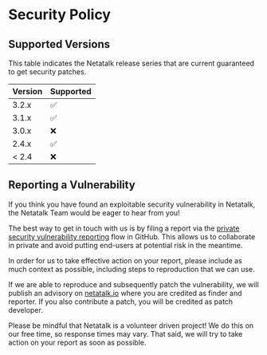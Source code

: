 # Security Policy

## Supported Versions

This table indicates the Netatalk release series that are current guaranteed to get security patches.

| Version | Supported          |
| ------- | ------------------ |
| 3.2.x   | :white_check_mark: |
| 3.1.x   | :white_check_mark: |
| 3.0.x   | :x:                |
| 2.4.x   | :white_check_mark: |
| < 2.4   | :x:                |

## Reporting a Vulnerability

If you think you have found an exploitable security vulnerability in Netatalk, the Netatalk Team would be eager to hear from you!

The best way to get in touch with us is by filing a report via the
[private security vulnerability reporting](https://docs.github.com/en/code-security/security-advisories/guidance-on-reporting-and-writing-information-about-vulnerabilities/privately-reporting-a-security-vulnerability#privately-reporting-a-security-vulnerability)
flow in GitHub. This allows us to collaborate in private and avoid putting end-users at potential risk in the meantime.

In order for us to take effective action on your report, please include as much context as possible, including steps to reproduction that we can use.

If we are able to reproduce and subsequently patch the vulnerability, we will publish an advisory on [netatalk.io](https://netatalk.io/support)
where you are credited as finder and reporter. If you also contribute a patch, you will be credited as patch developer.

Please be mindful that Netatalk is a volunteer driven project! We do this on our free time, so response times may vary.
That said, we will try to take action on your report as soon as possible.
